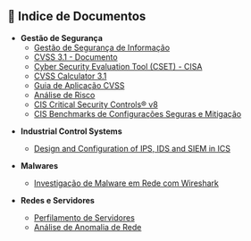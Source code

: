 ## 📂 Indice de Documentos

- **Gestão de Segurança**
  - [Gestão de Segurança de Informação](https://www.inf.ufsc.br/~bosco.sobral/ensino/ine5680/material-seg-redes/gsi.pdf)
  - [CVSS 3.1 - Documento](https://www.first.org/cvss/v3-1/cvss-v31-specification_r1.pdf)
  - [Cyber Security Evaluation Tool (CSET) - CISA](./CSET.md) 
  - [CVSS Calculator 3.1](https://www.first.org/cvss/calculator/3-1)
  - [Guia de Aplicação CVSS](./cvss.md)
  - [Análise de Risco](./analise-risco.md)
  - [CIS Critical Security Controls® v8](https://www.cisecurity.org/insights/white-papers/cis-controls-v8-mapping-to-iso-iec-27001-2022)
  - [CIS Benchmarks de Configurações Seguras e Mitigação](https://learn.cisecurity.org/benchmarks)

* **Industrial Control Systems**
  * [Design and Configuration of IPS, IDS and SIEM in ICS](https://drive.google.com/file/d/1GWJJy3IkaXY-bDsZnL8jc_ynfkbNR9nF/view?usp=sharing)

* **Malwares**
  * [Investigação de Malware em Rede com Wireshark](./analise-hash-wireshark.md)

* **Redes e Servidores**
  * [Perfilamento de Servidores](./perfilamento-servidores.md)
  * [Análise de Anomalia de Rede](./fluxo-anomalia-rede.md)